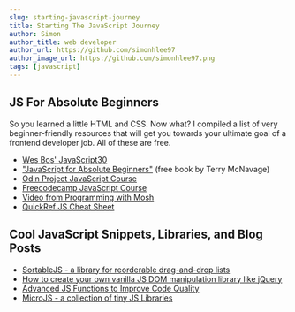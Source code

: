 ```yaml
---
slug: starting-javascript-journey
title: Starting The JavaScript Journey
author: Simon
author_title: web developer
author_url: https://github.com/simonhlee97
author_image_url: https://github.com/simonhlee97.png
tags: [javascript]
---
```


## JS For Absolute Beginners

So you learned a little HTML and CSS. Now what? I compiled a list of very beginner-friendly resources that will get you towards your ultimate goal of a frontend developer job. All of these are free.

- [Wes Bos' JavaScript30](https://javascript30.com/)
- ["JavaScript for Absolute Beginners"](https://pepa.holla.cz/wp-content/uploads/2015/11/JavaScript-for-Absolute-Beginners.pdf) (free book by Terry McNavage)
- [Odin Project JavaScript Course](https://www.theodinproject.com/)
- [Freecodecamp JavaScript Course](https://www.freecodecamp.org/)
- [Video from Programming with Mosh](https://youtu.be/W6NZfCO5SIk)
- [QuickRef JS Cheat Sheet](https://quickref.me/javascript)

## Cool JavaScript Snippets, Libraries, and Blog Posts
- [SortableJS - a library for reorderable drag-and-drop lists](https://sortablejs.github.io/Sortable/)
- [How to create your own vanilla JS DOM manipulation library like jQuery](https://gomakethings.com/how-to-create-your-own-vanilla-js-dom-manipulation-library-like-jquery/)
- [Advanced JS Functions to Improve Code Quality](https://www.paulsblog.dev/advanced-javascript-functions-to-improve-code-quality/)
- [MicroJS - a collection of tiny JS Libraries](http://microjs.com/)